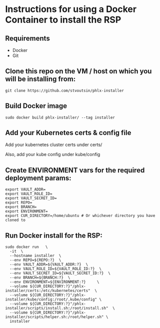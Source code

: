 # Instructions for using a Docker Container to install the RSP


## Requirements

* Docker
* Git



## Clone this repo on the VM / host on which you will be installing from:

```
git clone https://github.com/stvoutsin/phlx-installer
```


## Build Docker image

```
sudo docker build phlx-installer/ --tag installer
```

## Add your Kubernetes certs & config file

Add your kubernetes cluster certs under certs/

Also, add your kube config under kube/config


## Create ENVIRONMENT vars for the required deployment params:

```
export VAULT_ADDR=
export VAULT_ROLE_ID=
export VAULT_SECRET_ID=
export REPO=
export BRANCH=
export ENVIRONMENT=
export CUR_DIRECTORY=/home/ubuntu # Or whichever directory you have cloned to

```


## Run Docker install for the RSP:

```
sudo docker run   \
  -it  \
  --hostname installer  \
  --env REPO=${REPO:?}  \
  --env VAULT_ADDR=${VAULT_ADDR:?}  \
  --env VAULT_ROLE_ID=${VAULT_ROLE_ID:?}  \
  --env VAULT_SECRET_ID=${VAULT_SECRET_ID:?}  \
  --env BRANCH=${BRANCH:?}  \
  --env ENVIRONMENT=${ENVIRONMENT:?}     \
  --volume ${CUR_DIRECTORY:?}"/phlx-installer/certs:/etc/kubernetes/certs"  \
  --volume ${CUR_DIRECTORY:?}"/phlx-installer/kube/config:/root/.kube/config" \
  --volume ${CUR_DIRECTORY:?}"/phlx-installer/scripts/install.sh:/root/install.sh"  \
  --volume ${CUR_DIRECTORY:?}"/phlx-installer/scripts/helper.sh:/root/helper.sh" \
  installer
```


